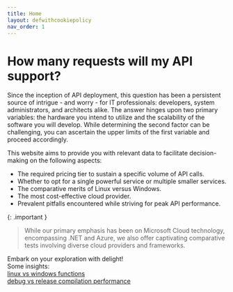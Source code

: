```yaml
---
title: Home
layout: defwithcookiepolicy
nav_order: 1
---
```

# How many requests will my API support? 
Since the inception of API deployment, this question has been a persistent source of intrigue - and worry - for IT professionals: developers, system administrators, and architects alike. The answer hinges upon two primary variables: the hardware you intend to utilize and the scalability of the software you will develop. While determining the second factor can be challenging, you can ascertain the upper limits of the first variable and proceed accordingly.

This website aims to provide you with relevant data to facilitate decision-making on the following aspects:

- The required pricing tier to sustain a specific volume of API calls.
- Whether to opt for a single powerful service or multiple smaller services.
- The comparative merits of Linux versus Windows.
- The most cost-effective cloud provider.
- Prevalent pitfalls encountered while striving for peak API performance.

{: .important }
> While our primary emphasis has been on Microsoft Cloud technology, encompassing .NET and Azure, we also offer captivating comparative tests involving diverse cloud providers and frameworks.

Embark on your exploration with delight!  
Some insights:  
[linux vs windows functions](/docs/azure-function-performance/dot-net-APIs.md)  
[debug vs release compilation performance](/docs/azure-function-performance/debug-vs-release-compilation.md)  

